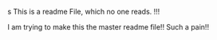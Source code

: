 s This is a readme File, which no one reads. !!!

I am trying to make this the master readme file!! Such a pain!!
